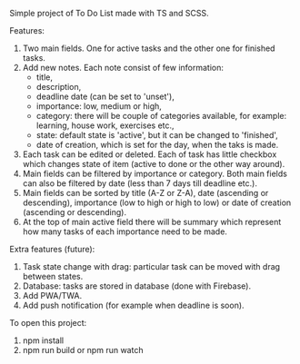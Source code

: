 Simple project of To Do List made with TS and SCSS.

Features:

1. Two main fields. One for active tasks and the other one for finished tasks.
2. Add new notes. Each note consist of few information:
   - title,
   - description,
   - deadline date (can be set to 'unset'),
   - importance: low, medium or high,
   - category: there will be couple of categories available, for example: learning, house work, exercises etc.,
   - state: default state is 'active', but it can be changed to 'finished',
   - date of creation, which is set for the day, when the taks is made.
3. Each task can be edited or deleted. Each of task has little checkbox which changes state of item (active to done or the other way around).
4. Main fields can be filtered by importance or category. Both main fields can also be filtered by date (less than 7 days till deadline etc.).
5. Main fields can be sorted by title (A-Z or Z-A), date (ascending or descending), importance (low to high or high to low) or date of creation (ascending or descending).
6. At the top of main active field there will be summary which represent how many tasks of each importance need to be made.

Extra features (future):

1. Task state change with drag: particular task can be moved with drag between states.
2. Database: tasks are stored in database (done with Firebase).
3. Add PWA/TWA.
4. Add push notification (for example when deadline is soon).

To open this project:

1. npm install
2. npm run build or npm run watch
